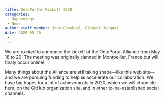 ```yaml
---
title: OntoPortal Kickoff 2020
categories:
 - Happenings
 - News
author_staff_member: John Graybeal, Clement Jonquet
date: 2020-05-20
 - 
---
```


We are _excited_ to announce the kickoff of the OntoPortal Alliance from May 18 to 20! The meeting was originally planned in Montpellier, France but will finaly occur online! 

Many things about the Alliance are still taking shape—like this web site—and we are pursuing funding to help us accelerate our collaboration. We have big hopes for a lot of achievements in 2020, which we will chronicle here, on the GitHub organization site, and in other to-be-established social channels.
